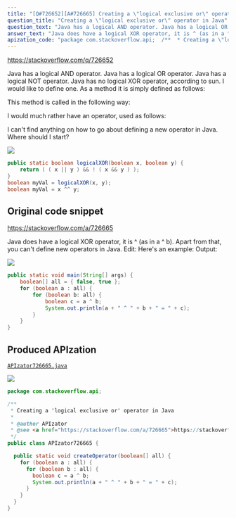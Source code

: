 ```yaml
---
title: "[Q#726652][A#726665] Creating a \"logical exclusive or\" operator in Java"
question_title: "Creating a \"logical exclusive or\" operator in Java"
question_text: "Java has a logical AND operator. Java has a logical OR operator. Java has a logical NOT operator. Java has no logical XOR operator, according to sun.  I would like to define one. As a method it is simply defined as follows:  This method is called in the following way:  I would much rather have an operator, used as follows:  I can't find anything on how to go about defining a new operator in Java.  Where should I start?"
answer_text: "Java does have a logical XOR operator, it is ^ (as in a ^ b). Apart from that, you can't define new operators in Java. Edit: Here's an example: Output:"
apization_code: "package com.stackoverflow.api;  /**  * Creating a \"logical exclusive or\" operator in Java  *  * @author APIzator  * @see <a href=\"https://stackoverflow.com/a/726665\">https://stackoverflow.com/a/726665</a>  */ public class APIzator726665 {    public static void createOperator(boolean[] all) {     for (boolean a : all) {       for (boolean b : all) {         boolean c = a ^ b;         System.out.println(a + \" ^ \" + b + \" = \" + c);       }     }   } }"
---
```


https://stackoverflow.com/q/726652

Java has a logical AND operator.
Java has a logical OR operator.
Java has a logical NOT operator.
Java has no logical XOR operator, according to sun.  I would like to define one.
As a method it is simply defined as follows:

This method is called in the following way:

I would much rather have an operator, used as follows:

I can&#x27;t find anything on how to go about defining a new operator in Java.  Where should I start?


<div class="code-logo"><img src="/stackoverflow.png" /></div>

```java
public static boolean logicalXOR(boolean x, boolean y) {
    return ( ( x || y ) && ! ( x && y ) );
}
boolean myVal = logicalXOR(x, y);
boolean myVal = x ^^ y;
```


## Original code snippet

https://stackoverflow.com/a/726665

Java does have a logical XOR operator, it is ^ (as in a ^ b).
Apart from that, you can&#x27;t define new operators in Java.
Edit: Here&#x27;s an example:
Output:

<div class="code-logo"><img src="/stackoverflow.png" /></div>

```java
public static void main(String[] args) {
    boolean[] all = { false, true };
    for (boolean a : all) {
        for (boolean b: all) {
            boolean c = a ^ b;
            System.out.println(a + " ^ " + b + " = " + c);
        }
    }
}
```

## Produced APIzation

[`APIzator726665.java`](https://github.com/pasqualesalza/apization-temp/raw/main/data/search/APIzator726665.java)

<div class="code-logo"><img src="/apizator.png" /></div>

```java
package com.stackoverflow.api;

/**
 * Creating a "logical exclusive or" operator in Java
 *
 * @author APIzator
 * @see <a href="https://stackoverflow.com/a/726665">https://stackoverflow.com/a/726665</a>
 */
public class APIzator726665 {

  public static void createOperator(boolean[] all) {
    for (boolean a : all) {
      for (boolean b : all) {
        boolean c = a ^ b;
        System.out.println(a + " ^ " + b + " = " + c);
      }
    }
  }
}

```